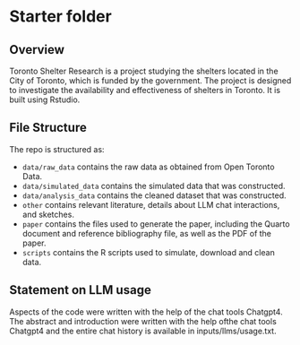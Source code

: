 # Starter folder

## Overview

Toronto Shelter Research is a project studying the shelters located in the City of Toronto, which is funded by the government. The project is designed to investigate the availability and effectiveness of shelters in Toronto. It is built using Rstudio.

## File Structure

The repo is structured as:

-   `data/raw_data` contains the raw data as obtained from Open Toronto Data.
-   `data/simulated_data` contains the simulated data that was constructed.
-   `data/analysis_data` contains the cleaned dataset that was constructed.
-   `other` contains relevant literature, details about LLM chat interactions, and sketches.
-   `paper` contains the files used to generate the paper, including the Quarto document and reference bibliography file, as well as the PDF of the paper. 
-   `scripts` contains the R scripts used to simulate, download and clean data.


## Statement on LLM usage

Aspects of the code were written with the help of the chat tools Chatgpt4. The abstract and introduction were written with the help ofthe chat tools Chatgpt4 and the entire chat history is available in inputs/llms/usage.txt.
